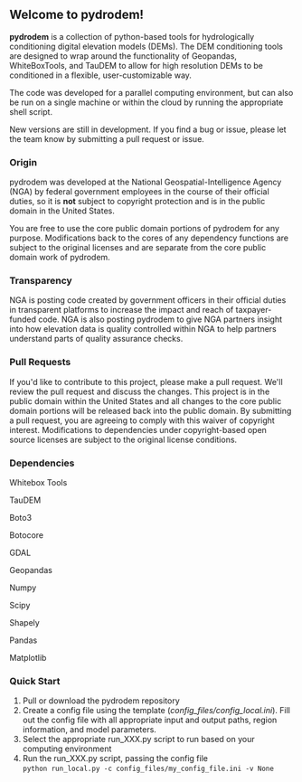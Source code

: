 ## Welcome to pydrodem!
**pydrodem** is a collection of python-based tools for hydrologically conditioning digital elevation models (DEMs). The DEM conditioning tools are designed to wrap around the functionality of Geopandas, WhiteBoxTools, and TauDEM to allow for high resolution DEMs to be conditioned in a flexible, user-customizable way. 

The code was developed for a parallel computing environment, but can also be run on a single machine or within the cloud by running the appropriate shell script.

New versions are still in development. If you find a bug or issue, please let the team know by submitting a pull request or issue.

### Origin
pydrodem was developed at the National Geospatial-Intelligence Agency (NGA) by federal government employees in the course of their official duties, so it is <strong>not</strong> subject to copyright protection and is in the public domain in the United States. 

You are free to use the core public domain portions of pydrodem for any purpose. Modifications back to the cores of any dependency functions are subject to the original licenses and are separate from the core public domain work of pydrodem. 

### Transparency
NGA is posting code created by government officers in their official duties in transparent platforms to increase the impact and reach of taxpayer-funded code. NGA is also posting pydrodem to give NGA partners insight into how elevation data is quality controlled within NGA to help partners understand parts of quality assurance checks.

### Pull Requests
If you'd like to contribute to this project, please make a pull request. We'll review the pull request and discuss the changes. This project is in the public domain within the United States and all changes to the core public domain portions will be released back into the public domain. By submitting a pull request, you are agreeing to comply with this waiver of copyright interest. Modifications to dependencies under copyright-based open source licenses are subject to the original license conditions.

### Dependencies
Whitebox Tools

TauDEM

Boto3

Botocore

GDAL

Geopandas

Numpy

Scipy

Shapely

Pandas

Matplotlib

### Quick Start

1. Pull or download the pydrodem repository
2. Create a config file using the template (_config_files/config_local.ini_).
 Fill out the config file with all appropriate input and output paths, region information, and model parameters.
3. Select the appropriate run_XXX.py script to run based on your computing environment
4. Run the run_XXX.py script, passing the config file  
`python run_local.py -c config_files/my_config_file.ini -v None`
